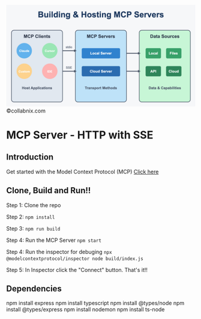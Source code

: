 ![mcp server - HTTP with SSE](https://raw.githubusercontent.com/webmechanicx/mcp-express-sse/refs/heads/main/Screenshot-2025.jpg)
&copy;collabnix.com

# MCP Server - HTTP with SSE

## Introduction

Get started with the Model Context Protocol (MCP)
[Click here](https://modelcontextprotocol.io/introduction)

## Clone, Build and Run!!

Step 1: Clone the repo

Step 2: <code>npm install</code>

Step 3: <code>npm run build</code>

Step 4: Run the MCP Server
<code>npm start</code>

Step 4: Run the inspector for debuging
<code>npx @modelcontextprotocol/inspector node build/index.js</code>

Step 5: In Inspector click the "Connect" button. That's it!!

## Dependencies

npm install express
npm install typescript
npm install @types/node
npm install @types/express
npm install nodemon
npm install ts-node
